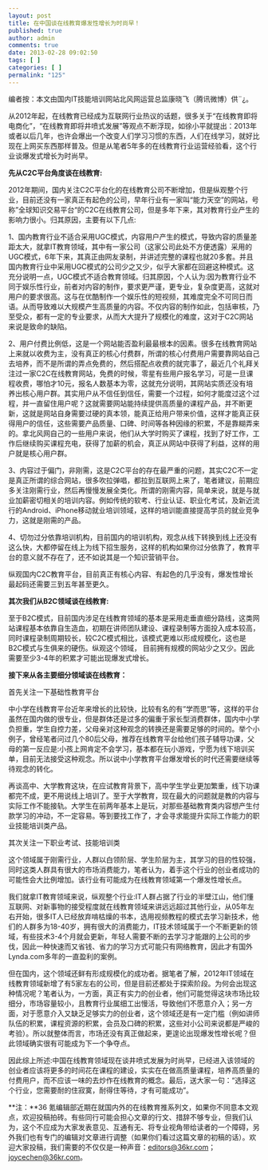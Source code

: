 ```yaml
---
layout: post
title: 在中国谈在线教育爆发性增长为时尚早！
published: true
author: admin
comments: true
date: 2013-02-28 09:02:50
tags: [ ]
categories: [ ]
permalink: "125"
---
```

编者按：本文由国内IT技能培训网站北风网运营总监康晓飞（腾讯微博）供¨¿。

从2012年起，在线教育已经成为互联网行业热议的话题，很多关于“在线教育即将电商化”，“在线教育即将井喷式发展”等观点不断浮现，如徐小平就提出：2013年或者以后几年，也许会爆出一个改变人们学习习惯的东西，人们在线学习，就好比现在上网买东西那样普及。但是从笔者5年多的在线教育行业运营经验看，这个行业谈爆发式增长为时尚早。

**先从C2C平台角度谈在线教育:**

2012年期间，国内关注C2C平台化的在线教育公司不断增加，但是纵观整个行业，目前还没有一家真正有起色的公司，早年行业有一家叫“能力天空”的网站，号称”全球知识交易平台“的C2C在线教育公司，但是多年下来，其对教育行业产生的影响力很小。归其原因，主要有以下几点:

1、国内教育行业不适合采用UGC模式，内容用户产生的模式，导致内容的质量差距太大，就拿IT教育领域，其中有一家公司（这家公司此处不方便透露）采用的UGC模式，6年下来，其真正由网友录制，并讲述完整的课程也就20多套。并且国内教育行业中采用UGC模式的公司少之又少，似乎大家都在回避这种模式。这充分说明一点，UGC模式不适合教育领域。归其原因，个人认为:因为教育行业不同于娱乐性行业，前者对内容的制作，要求更严谨，更专业，复杂度更高，这就对用户的要求很高。这与在优酷制作一个娱乐性的短视频，其难度完全不可同日而语。从而导致难以大规模产生高质量的内容。不仅内容的制作如此，包括审核，乃至受众，都有一定的专业要求，从而大大提升了规模化的难度，这对于C2C网站来说是致命的缺陷。

2、用户付费比例低，这是一个网站能否盈利最最根本的因素。很多在线教育网站上来就以收费为主，没有真正的核心付费群，所谓的核心付费用户需要靠网站自己去培养，而不是所谓的弄点免费的，然后搭配点收费的就完事了，最近几个礼拜关注过一家C2C在线教育网站，免费的时候，零星有些用户报名学习，可是一旦课程收费，哪怕才10元，报名人数基本为零，这就充分说明，其网站实质还没有培养出核心用户群。其实用户从不信任到信任，需要一个过程，如何才能度过这个过程，并一直留住用户呢？这就需要网站能持续提供高质量的课程产品，并不断更新，这就是网站自身需要过硬的真本领，能真正给用户带来价值，这样才能真正获得用户的信任，这些需要产品质量、口碑、时间等各种因缘的积累，不是靠糊弄来的。拿北风网自己的一些用户来说，他们从大学时购买了课程，找到了好工作，工作后继续购买课程充电，获得了加薪的机会，真正从网站中获得了利益，这样的用户就是核心用户群。

3、内容过于偏门，非刚需，这是C2C平台的存在最严重的问题，其实C2C不一定是真正所谓的综合网站，很多吹拉弹唱，都拉到互联网上来了，笔者建议，前期应多关注刚需行业，然后再慢慢发展全类化。所谓的刚需内容，简单来说，就是与就业加薪密切相关的培训内容。例如传统的软考、行业认证、职业化考试，及新近流行的Android、iPhone移动就业培训领域，这样的培训能直接提高学员的就业竞争力，这就是刚需的产品。

4、切勿过分依靠培训机构，目前国内的培训机构，观念从线下转换到线上还没有这么快，大都停留在线上为线下招生服务，这样的机构如果你过分依靠了，教育平台的意义就不存在了，还不如说其是一个知识营销平台。

纵观国内C2C教育平台，目前真正有核心内容、有起色的几乎没有，爆发性增长最起码还需要三到五年甚至更久。

**其次我们从B2C领域谈在线教育:**

至于B2C模式，目前国内涉足在线教育领域的基本是采用走垂直细分路线，这类网站课程基本依靠自生造血，初期在讲师团队建设、课程录制等方面投入成本较高，同时课程录制周期较长，较C2C模式相比，该模式更难以形成规模化，这也是B2C模式与生俱来的硬伤。纵观这个领域， 目前拥有规模的网站少之又少。因此需要至少3-4年的积累才可能出现爆发式增长。

**接下来从各主要细分领域谈在线教育：**

首先关注一下基础性教育平台

中小学在线教育平台近年来增长的比较快，比较有名的有&#8221;学而思&#8221;等，这样的平台虽然在国内做的很专业，但是群体还是过多的偏重于家长型消费群体，国内中小学负担重，学生自控力差，父母亲对这种观念的转换还是需要足够的时间的。举个小例子，曾经笔者问过几个80后父母，推荐在线教育平台给他们孩子辅导功课，父母的第一反应是:小孩上网肯定不会学习，基本都在玩小游戏，宁愿为线下培训买单，目前无法接受这种观念。所以说中小学教育平台爆发增长的时代还需要继续等待观念的转化。

再谈高中、大学教育这块，在应试教育背景下，高中学生学业更加繁重，线下功课都完不成，更不用说线上培训了。至于大学教育，现在最大的问题就是教的内容与实际工作不能接轨。大学生在前两年基本上是玩，对那些基础教育类内容想产生付款学习的冲动，不一定容易。等到要找工作了，才会寻求能提升实际工作能力的职业技能培训类产品。

其次关注一下职业考试、技能培训类

这个领域属于刚需行业，人群以白领阶层、学生阶层为主，其学习的目的性较强， 同时这类人群具有很大的市场消费能力，笔者认为，着手这个行业的创业者成功的可能性会大比例增加。该行业有可能成为在线教育领域第一个爆发性增长点。

我们就拿IT教育领域来说，纵观整个行业:IT人群占据了行业的半壁江山，他们懂互联网、对新事物的接受程度就在线教育领域来讲远远超过其他行业，从05年左右开始，很多IT人已经放弃啃枯燥的书本，选用视频教程的模式去学习新技术，他们的人群多为18-40岁，拥有很大的消费能力，IT技术领域属于一个不断更新的领域，有些技术3-4个月就会更新，年轻人需要不断的去学习才能跟的上公司的步伐，因此一种快速而又省钱、省力的学习方式可能只有网络教育，因此才有国外Lynda.com多年的一直盈利的案例。
  


但在国内，这个领域还鲜有形成规模化的成功者。据笔者了解，2012年IT领域在线教育领域新增了有5家左右的公司，但是目前还都处于探索阶段。为何会出现这种情况呢？笔者认为，一方面，真正有实力的创业者，他们可能觉得这块市场比较细分，市场容量较小，且教育行业属细工出慢活，导致他们不愿意介入；另一方面，对于愿意介入又缺乏足够实力的创业者，这个领域还是有一定门槛（例如讲师队伍的积累，课程资源的积累，会员及口碑的积累，这些对小公司来说都是严峻的考验）。所以就整体而言，市场还没有真正做起来，更遑论出现爆发性增长呢？但此领域确实很有可能成为下一个争夺点。

因此综上所述:中国在线教育领域现在谈井喷式发展为时尚早，已经进入该领域的创业者应该将更多的时间花在课程的建设，实实在在做高质量课程，培养高质量的付费用户，而不应该一味的去炒作在线教育的概念。最后，送大家一句：“选择这个行业，您需要耐的住寂寞，耐得住等待，才有可能成功”。

**注：**36 氪编辑部近期在就国内外的在线教育推系列文，如果你不同意本文观点，欢迎投稿拍砖。有些同行可能会担心文章的行文、措辞不够专业，但我们认为，这个不应成为大家发表意见、互通有无、将专业视角带给读者的一个障碍，另外我们也有专门的编辑对文章进行调整（如果你们看过这篇文章的初稿的话）。欢迎大家投稿，我们需要的不仅仅是一种声音：editors@36kr.com；joycechen@36kr.com。